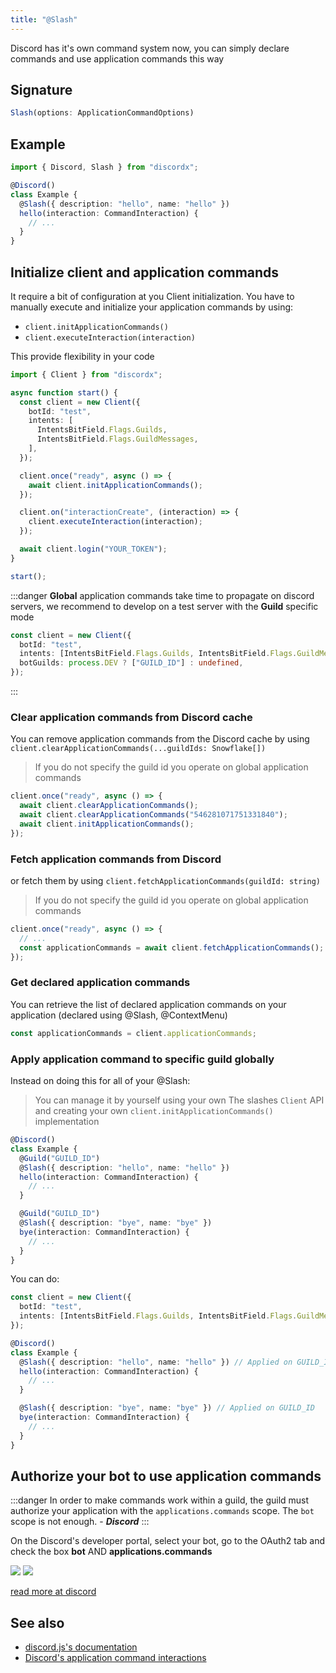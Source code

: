 ```yaml
---
title: "@Slash"
---
```


Discord has it's own command system now, you can simply declare commands and use application commands this way

## Signature

```ts
Slash(options: ApplicationCommandOptions)
```

## Example

```ts
import { Discord, Slash } from "discordx";

@Discord()
class Example {
  @Slash({ description: "hello", name: "hello" })
  hello(interaction: CommandInteraction) {
    // ...
  }
}
```

## Initialize client and application commands

It require a bit of configuration at you Client initialization.
You have to manually execute and initialize your application commands by using:

- `client.initApplicationCommands()`
- `client.executeInteraction(interaction)`

This provide flexibility in your code

```ts
import { Client } from "discordx";

async function start() {
  const client = new Client({
    botId: "test",
    intents: [
      IntentsBitField.Flags.Guilds,
      IntentsBitField.Flags.GuildMessages,
    ],
  });

  client.once("ready", async () => {
    await client.initApplicationCommands();
  });

  client.on("interactionCreate", (interaction) => {
    client.executeInteraction(interaction);
  });

  await client.login("YOUR_TOKEN");
}

start();
```

:::danger
**Global** application commands take time to propagate on discord servers, we recommend to develop on a test server with the **Guild** specific mode

```ts
const client = new Client({
  botId: "test",
  intents: [IntentsBitField.Flags.Guilds, IntentsBitField.Flags.GuildMessages],
  botGuilds: process.DEV ? ["GUILD_ID"] : undefined,
});
```

:::

### Clear application commands from Discord cache

You can remove application commands from the Discord cache by using `client.clearApplicationCommands(...guildIds: Snowflake[])`

> If you do not specify the guild id you operate on global application commands

```ts
client.once("ready", async () => {
  await client.clearApplicationCommands();
  await client.clearApplicationCommands("546281071751331840");
  await client.initApplicationCommands();
});
```

### Fetch application commands from Discord

or fetch them by using `client.fetchApplicationCommands(guildId: string)`

> If you do not specify the guild id you operate on global application commands

```ts
client.once("ready", async () => {
  // ...
  const applicationCommands = await client.fetchApplicationCommands();
});
```

### Get declared application commands

You can retrieve the list of declared application commands on your application (declared using @Slash, @ContextMenu)

```ts
const applicationCommands = client.applicationCommands;
```

### Apply application command to specific guild globally

Instead on doing this for all of your @Slash:

> You can manage it by yourself using your own The slashes `Client` API and creating your own `client.initApplicationCommands()` implementation

```ts
@Discord()
class Example {
  @Guild("GUILD_ID")
  @Slash({ description: "hello", name: "hello" })
  hello(interaction: CommandInteraction) {
    // ...
  }

  @Guild("GUILD_ID")
  @Slash({ description: "bye", name: "bye" })
  bye(interaction: CommandInteraction) {
    // ...
  }
}
```

You can do:

```ts
const client = new Client({
  botId: "test",
  intents: [IntentsBitField.Flags.Guilds, IntentsBitField.Flags.GuildMessages],
});
```

```ts
@Discord()
class Example {
  @Slash({ description: "hello", name: "hello" }) // Applied on GUILD_ID
  hello(interaction: CommandInteraction) {
    // ...
  }

  @Slash({ description: "bye", name: "bye" }) // Applied on GUILD_ID
  bye(interaction: CommandInteraction) {
    // ...
  }
}
```

## Authorize your bot to use application commands

:::danger
In order to make commands work within a guild, the guild must authorize your application with the `applications.commands` scope. The `bot` scope is not enough. - _**Discord**_
:::

On the Discord's developer portal, select your bot, go to the OAuth2 tab and check the box **bot** AND **applications.commands**

![](../../../../static/img/authorize1.png)
![](../../../../static/img/authorize2.png)

[read more at discord](https://discord.com/developers/docs/interactions/application-commands#authorizing-your-application)

## See also

- [discord.js's documentation](https://discord.js.org)
- [Discord's application command interactions](https://discord.com/developers/docs/interactions/application-commands)
